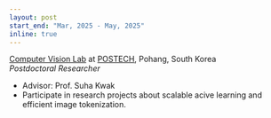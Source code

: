 ```yaml
---
layout: post
start_end: "Mar, 2025 - May, 2025"
inline: true
---
```


[Computer Vision Lab](http://cvlab.postech.ac.kr/lab/) at [POSTECH](https://postech.ac.kr/), Pohang, South Korea \
*Postdoctoral Researcher*
- Advisor: Prof. Suha Kwak
- Participate in research projects about scalable acive learning and efficient image tokenization.